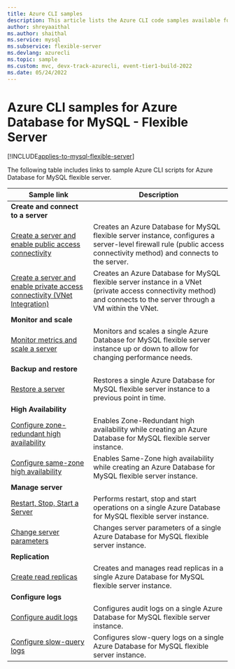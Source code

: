 ```yaml
---
title: Azure CLI samples
description: This article lists the Azure CLI code samples available for interacting with Azure Database for MySQL - Flexible Server.
author: shreyaaithal
ms.author: shaithal
ms.service: mysql
ms.subservice: flexible-server
ms.devlang: azurecli
ms.topic: sample
ms.custom: mvc, devx-track-azurecli, event-tier1-build-2022
ms.date: 05/24/2022
---
```

# Azure CLI samples for Azure Database for MySQL - Flexible Server

[!INCLUDE[applies-to-mysql-flexible-server](../includes/applies-to-mysql-flexible-server.md)]

The following table includes links to sample Azure CLI scripts for Azure Database for MySQL flexible server.

| Sample link | Description  |
|---|---|
|**Create and connect to a server**||
| [Create a server and enable public access connectivity](scripts/sample-cli-create-connect-public-access.md) | Creates an Azure Database for MySQL flexible server instance, configures a server-level firewall rule (public access connectivity method) and connects to the server. |
| [Create a server and enable private access connectivity (VNet Integration)](scripts/sample-cli-create-connect-private-access.md) | Creates an Azure Database for MySQL flexible server instance in a VNet (private access connectivity method) and connects to the server through a VM within the VNet. |
|**Monitor and scale**||
| [Monitor metrics and scale a server](scripts/sample-cli-monitor-and-scale.md) | Monitors and scales a single Azure Database for MySQL flexible server instance up or down to allow for changing performance needs. |
|**Backup and restore**||
| [Restore a server](scripts/sample-cli-restore-server.md) | Restores a single Azure Database for MySQL flexible server instance to a previous point in time. |
|**High Availability**||
| [Configure zone-redundant high availability](scripts/sample-cli-zone-redundant-ha.md) | Enables Zone-Redundant high availability while creating an Azure Database for MySQL flexible server instance.|
| [Configure same-zone high availability](scripts/sample-cli-same-zone-ha.md) | Enables Same-Zone high availability while creating an Azure Database for MySQL flexible server instance.|
|**Manage server**||
| [Restart, Stop, Start a Server](scripts/sample-cli-restart-stop-start.md)| Performs restart, stop and start operations on a single Azure Database for MySQL flexible server instance. |
| [Change server parameters](scripts/sample-cli-change-server-parameters.md) | Changes server parameters of a single Azure Database for MySQL flexible server instance. |
|**Replication**||
| [Create read replicas](scripts/sample-cli-read-replicas.md) | Creates and manages read replicas in a single Azure Database for MySQL flexible server instance. |
|**Configure logs**||
| [Configure audit logs](scripts/sample-cli-audit-logs.md) | Configures audit logs on a single Azure Database for MySQL flexible server instance. |
| [Configure slow-query logs](scripts/sample-cli-slow-query-logs.md) | Configures slow-query logs on a single Azure Database for MySQL flexible server instance. |
